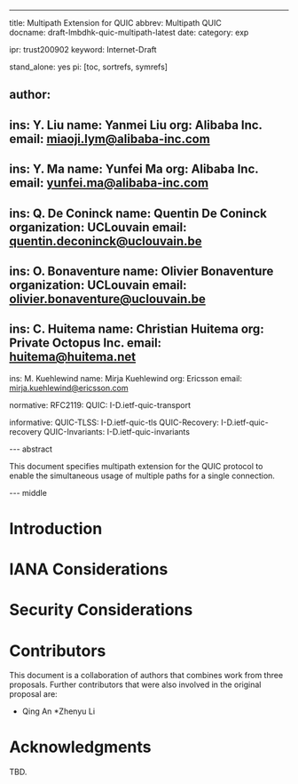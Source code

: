 ---
title: Multipath Extension for QUIC
abbrev: Multipath QUIC  
docname: draft-lmbdhk-quic-multipath-latest
date:
category: exp

ipr: trust200902
keyword: Internet-Draft

stand_alone: yes
pi: [toc, sortrefs, symrefs]

author:
-
  ins: Y. Liu
  name: Yanmei Liu
  org: Alibaba Inc.
  email: miaoji.lym@alibaba-inc.com
-
  ins: Y. Ma
  name: Yunfei Ma
  org: Alibaba Inc.
  email: yunfei.ma@alibaba-inc.com
  -
   ins: Q. De Coninck
   name: Quentin De Coninck
   organization: UCLouvain
   email: quentin.deconinck@uclouvain.be
  -
   ins: O. Bonaventure
   name: Olivier Bonaventure
   organization: UCLouvain
   email: olivier.bonaventure@uclouvain.be
-
  ins: C. Huitema
  name: Christian Huitema
  org: Private Octopus Inc.
  email: huitema@huitema.net
-
  ins: M. Kuehlewind
  name: Mirja Kuehlewind
  org: Ericsson
  email: mirja.kuehlewind@ericsson.com


normative:
  RFC2119:
  QUIC: I-D.ietf-quic-transport

informative:
  QUIC-TLSS: I-D.ietf-quic-tls
  QUIC-Recovery: I-D.ietf-quic-recovery
  QUIC-Invariants: I-D.ietf-quic-invariants


--- abstract

This document specifies multipath extension for the QUIC protocol to enable the simultaneous usage of multiple paths for a single connection.

--- middle

# Introduction




# IANA Considerations



# Security Considerations



# Contributors

This document is a collaboration of authors that combines work from three proposals.
Further contributors that were also involved in the original proposal are: 

* Qing An
*Zhenyu Li

# Acknowledgments

TBD.
